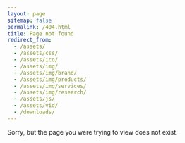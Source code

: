 ```yaml
---
layout: page
sitemap: false
permalink: /404.html
title: Page not found
redirect_from:
  - /assets/
  - /assets/css/
  - /assets/ico/
  - /assets/img/
  - /assets/img/brand/
  - /assets/img/products/
  - /assets/img/services/
  - /assets/img/research/
  - /assets/js/
  - /assets/vid/
  - /downloads/
---
```


<div class="alert alert-info text-center" role="alert">
  <div class="lead">Sorry, but the page you were trying to view does not exist.</div>
</div>